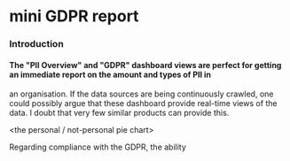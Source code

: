 # mini GDPR report

### Introduction
#### The "PII Overview" and "GDPR" dashboard views are perfect for getting an immediate report on the amount and types of PII in 
an organisation. If the data sources are being continuously crawled, one could possibly argue that these dashboard provide 
real-time views of the data. I doubt that very few similar products can provide this.

<the personal / not-personal pie chart>

Regarding compliance with the GDPR, the ability 



